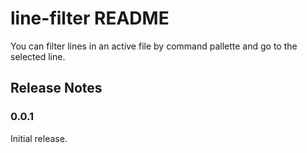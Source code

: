 # line-filter README

You can filter lines in an active file by command pallette and go to the selected line.

## Release Notes

### 0.0.1

Initial release.
